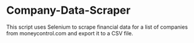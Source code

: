 # Company-Data-Scraper
This script uses Selenium to scrape financial data for a list of companies from moneycontrol.com and export it to a CSV file.

